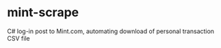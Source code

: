 mint-scrape
===========

C# log-in post to Mint.com, automating download of personal transaction CSV file